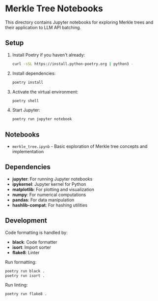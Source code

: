 # Merkle Tree Notebooks

This directory contains Jupyter notebooks for exploring Merkle trees and their application to LLM API batching.

## Setup

1. Install Poetry if you haven't already:
   ```bash
   curl -sSL https://install.python-poetry.org | python3 -
   ```

2. Install dependencies:
   ```bash
   poetry install
   ```

3. Activate the virtual environment:
   ```bash
   poetry shell
   ```

4. Start Jupyter:
   ```bash
   poetry run jupyter notebook
   ```

## Notebooks

- `merkle_tree.ipynb` - Basic exploration of Merkle tree concepts and implementation

## Dependencies

- **jupyter**: For running Jupyter notebooks
- **ipykernel**: Jupyter kernel for Python
- **matplotlib**: For plotting and visualization
- **numpy**: For numerical computations
- **pandas**: For data manipulation
- **hashlib-compat**: For hashing utilities

## Development

Code formatting is handled by:
- **black**: Code formatter
- **isort**: Import sorter
- **flake8**: Linter

Run formatting:
```bash
poetry run black .
poetry run isort .
```

Run linting:
```bash
poetry run flake8 .
```

